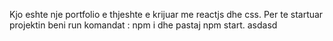 Kjo eshte nje portfolio e thjeshte e krijuar me reactjs dhe css.
Per te startuar projektin beni run komandat : npm i dhe pastaj npm start.
asdasd